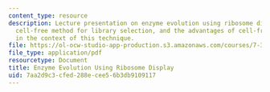 ```yaml
---
content_type: resource
description: Lecture presentation on enzyme evolution using ribosome display, a completely
  cell-free method for library selection, and the advantages of cell-free selection
  in the context of this technique.
file: https://ol-ocw-studio-app-production.s3.amazonaws.com/courses/7-344-directed-evolution-engineering-biocatalysts-spring-2008/7aa2d9c3cfed288ecee56b3db9109117_ses11_slides.pdf
file_type: application/pdf
resourcetype: Document
title: Enzyme Evolution Using Ribosome Display
uid: 7aa2d9c3-cfed-288e-cee5-6b3db9109117
---
```

